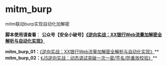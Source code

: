 # mitm_burp
mitm联动burp实现自动化加解密

**脚本使用请查看**：
**公众号【安全小破号】[《逆向实战：XX银行Web流量加解密全解析与自动化实现》](https://mp.weixin.qq.com/s/v81ZEisGbzN9FySr66xknQ)**

**mitm_burp_01：**[《逆向实战：XX银行Web流量加解密全解析与自动化实现》](https://mp.weixin.qq.com/s/v81ZEisGbzN9FySr66xknQ)**
**mitm_burp_02：**[《JS逆向实战：动态调试突破一次一密/签名/防重放校验》]()**
